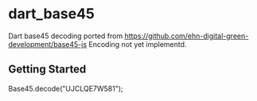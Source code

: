 # dart_base45

Dart base45 decoding
ported from https://github.com/ehn-digital-green-development/base45-js
Encoding not yet implementd.

## Getting Started

Base45.decode("UJCLQE7W581");

